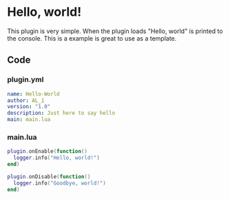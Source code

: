 # Hello, world!

This plugin is very simple. When the plugin loads "Hello, world" is printed to the console. This is a example is great to use as a template.

## Code
### plugin.yml
```yaml
name: Hello-World
author: AL_1
version: "1.0"
description: Just here to say hello
main: main.lua
```

### main.lua
```lua
plugin.onEnable(function()
  logger.info("Hello, world!")
end)

plugin.onDisable(function()
  logger.info("Goodbye, world!")
end)
```
